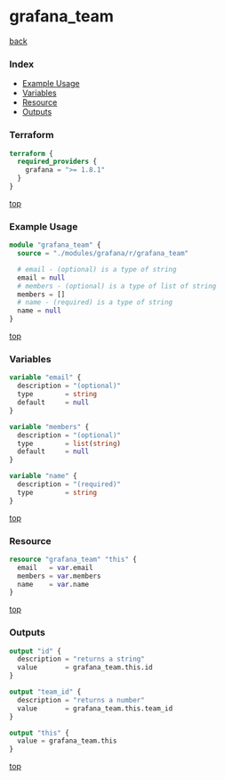 # grafana_team

[back](../grafana.md)

### Index

- [Example Usage](#example-usage)
- [Variables](#variables)
- [Resource](#resource)
- [Outputs](#outputs)

### Terraform

```terraform
terraform {
  required_providers {
    grafana = ">= 1.8.1"
  }
}
```

[top](#index)

### Example Usage

```terraform
module "grafana_team" {
  source = "./modules/grafana/r/grafana_team"

  # email - (optional) is a type of string
  email = null
  # members - (optional) is a type of list of string
  members = []
  # name - (required) is a type of string
  name = null
}
```

[top](#index)

### Variables

```terraform
variable "email" {
  description = "(optional)"
  type        = string
  default     = null
}

variable "members" {
  description = "(optional)"
  type        = list(string)
  default     = null
}

variable "name" {
  description = "(required)"
  type        = string
}
```

[top](#index)

### Resource

```terraform
resource "grafana_team" "this" {
  email   = var.email
  members = var.members
  name    = var.name
}
```

[top](#index)

### Outputs

```terraform
output "id" {
  description = "returns a string"
  value       = grafana_team.this.id
}

output "team_id" {
  description = "returns a number"
  value       = grafana_team.this.team_id
}

output "this" {
  value = grafana_team.this
}
```

[top](#index)